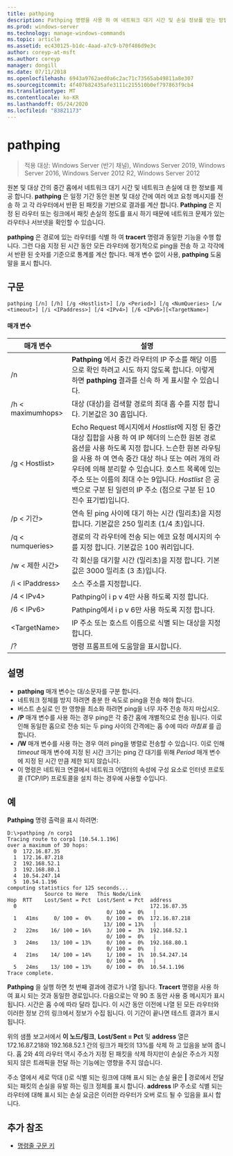 ```yaml
---
title: pathping
description: Pathping 명령을 사용 하 여 네트워크 대기 시간 및 손실 정보를 얻는 방법에 대해 알아봅니다.
ms.prod: windows-server
ms.technology: manage-windows-commands
ms.topic: article
ms.assetid: ec430125-b1dc-4aad-a7c9-b70f486d9e3c
author: coreyp-at-msft
ms.author: coreyp
manager: dongill
ms.date: 07/11/2018
ms.openlocfilehash: 6943a9762aed0a6c2ac71c73565ab49811a8e307
ms.sourcegitcommit: 4f407b82435afe3111c215510b0ef797863f9cb4
ms.translationtype: MT
ms.contentlocale: ko-KR
ms.lasthandoff: 05/24/2020
ms.locfileid: "83821173"
---
```

# <a name="pathping"></a>pathping

> 적용 대상: Windows Server (반기 채널), Windows Server 2019, Windows Server 2016, Windows Server 2012 R2, Windows Server 2012

원본 및 대상 간의 중간 홉에서 네트워크 대기 시간 및 네트워크 손실에 대 한 정보를 제공 합니다. **pathping** 은 일정 기간 동안 원본 및 대상 간에 여러 에코 요청 메시지를 전송 하 고 각 라우터에서 반환 된 패킷을 기반으로 결과를 계산 합니다. **Pathping** 은 지정 된 라우터 또는 링크에서 패킷 손실의 정도를 표시 하기 때문에 네트워크 문제가 있는 라우터나 서브넷을 확인할 수 있습니다.

**pathping** 은 경로에 있는 라우터를 식별 하 여 **tracert** 명령과 동일한 기능을 수행 합니다. 그런 다음 지정 된 시간 동안 모든 라우터에 정기적으로 ping을 전송 하 고 각각에서 반환 된 숫자를 기준으로 통계를 계산 합니다. 매개 변수 없이 사용, **pathping** 도움말을 표시 합니다.

## <a name="syntax"></a>구문
```
pathping [/n] [/h] [/g <Hostlist>] [/p <Period>] [/q <NumQueries> [/w <timeout>] [/i <IPaddress>] [/4 <IPv4>] [/6 <IPv6>][<TargetName>]
```
#### <a name="parameters"></a>매개 변수
|매개 변수|설명|
|-------|--------|
|/n|**Pathping** 에서 중간 라우터의 IP 주소를 해당 이름으로 확인 하려고 시도 하지 않도록 합니다. 이렇게 하면 **pathping** 결과를 신속 하 게 표시할 수 있습니다.|
|/h \< maximumhops>|대상 (대상)을 검색할 경로의 최대 홉 수를 지정 합니다. 기본값은 30 홉입니다.|
|/g \< Hostlist>|Echo Request 메시지에서 *Hostlist*에 지정 된 중간 대상 집합을 사용 하 여 IP 헤더의 느슨한 원본 경로 옵션을 사용 하도록 지정 합니다. 느슨한 원본 라우팅을 사용 하 여 연속 중간 대상 하나 또는 여러 개의 라우터에 의해 분리할 수 있습니다. 호스트 목록에 있는 주소 또는 이름의 최대 수는 9입니다. *Hostlist* 은 공백으로 구분 된 일련의 IP 주소 (점으로 구분 된 10 진수 표기법)입니다.|
|/p \< 기간>|연속 된 ping 사이에 대기 하는 시간 (밀리초)을 지정 합니다. 기본값은 250 밀리초 (1/4 초)입니다.|
|/q \< numqueries>|경로의 각 라우터에 전송 되는 에코 요청 메시지의 수를 지정 합니다. 기본값은 100 쿼리입니다.|
|/w \< 제한 시간>|각 회신을 대기할 시간 (밀리초)을 지정 합니다. 기본값은 3000 밀리초 (3 초)입니다.|
|/i \< IPaddress>|소스 주소를 지정합니다.|
|/4 \< IPv4>|Pathping이 i p v 4만 사용 하도록 지정 합니다.|
|/6 \< IPv6>|Pathping에서 i p v 6만 사용 하도록 지정 합니다.|
|\<TargetName>|IP 주소 또는 호스트 이름으로 식별 되는 대상을 지정 합니다.|
|/?|명령 프롬프트에 도움말을 표시합니다.|

## <a name="remarks"></a>설명
-   **pathping** 매개 변수는 대/소문자를 구분 합니다.
-   네트워크 정체를 방지 하려면 충분 한 속도로 ping을 전송 해야 합니다.
-   버스트 손실로 인 한 영향을 최소화 하려면 ping을 너무 자주 전송 하지 마십시오.
-   **/P** 매개 변수를 사용 하는 경우 ping은 각 중간 홉에 개별적으로 전송 됩니다. 이로 인해 동일한 홉으로 전송 되는 두 ping 사이의 간격에는 홉 수에 따라 *마침표* 를 곱합니다.
-   **/W** 매개 변수를 사용 하는 경우 여러 ping을 병렬로 전송할 수 있습니다. 이로 인해 *timeout* 매개 변수에 지정 된 시간 크기는 ping 간 대기를 위해 *Period* 매개 변수에 지정 된 시간 만큼 제한 되지 않습니다.
-   이 명령은 네트워크 연결에서 네트워크 어댑터의 속성에 구성 요소로 인터넷 프로토콜 (TCP/IP) 프로토콜을 설치 하는 경우에 사용할 수입니다.

## <a name="examples"></a>예

**Pathping** 명령 출력을 표시 하려면:

```
D:\>pathping /n corp1
Tracing route to corp1 [10.54.1.196]
over a maximum of 30 hops:
  0  172.16.87.35
  1  172.16.87.218
  2  192.168.52.1
  3  192.168.80.1
  4  10.54.247.14
  5  10.54.1.196
computing statistics for 125 seconds...
            Source to Here   This Node/Link
Hop  RTT    Lost/Sent = Pct  Lost/Sent = Pct  address
  0                                           172.16.87.35
                                0/ 100 =  0%   |
  1   41ms     0/ 100 =  0%     0/ 100 =  0%  172.16.87.218
                               13/ 100 = 13%   |
  2   22ms    16/ 100 = 16%     3/ 100 =  3%  192.168.52.1
                                0/ 100 =  0%   |
  3   24ms    13/ 100 = 13%     0/ 100 =  0%  192.168.80.1
                                0/ 100 =  0%   |
  4   21ms    14/ 100 = 14%     1/ 100 =  1%  10.54.247.14
                                0/ 100 =  0%   |
  5   24ms    13/ 100 = 13%     0/ 100 =  0%  10.54.1.196
Trace complete.
```
**Pathping** 을 실행 하면 첫 번째 결과에 경로가 나열 됩니다. **Tracert** 명령을 사용 하 여 표시 되는 것과 동일한 경로입니다. 다음으로는 약 90 초 동안 사용 중 메시지가 표시 됩니다. 시간은 홉 수에 따라 달라 집니다. 이 시간 동안 이전에 나열 된 모든 라우터와 이러한 정보 간의 링크에서 정보가 수집 됩니다. 이 기간이 끝나면 테스트 결과가 표시 됩니다.

위의 샘플 보고서에서 **이 노드/링크**, **Lost/Sent = Pct** 및 **address** 열은 172.16.87.218와 192.168.52.1 간의 링크가 패킷의 13%를 삭제 하 고 있음을 보여 줍니다. 홉 2와 4의 라우터 역시 주소가 지정 된 패킷을 삭제 하지만이 손실은 주소가 지정 되지 않은 트래픽을 전달 하는 기능에는 영향을 주지 않습니다.

주소 열에서 세로 막대 ()로 식별 되는 링크에 대해 표시 되는 손실 율은 **|** 경로에서 전달 되는 패킷의 손실을 유발 하는 링크 정체를 표시 합니다. **address** IP 주소로 식별 되는 라우터에 대해 표시 되는 손실 요금은 이러한 라우터가 오버 로드 될 수 있음을 표시 합니다.

## <a name="additional-references"></a>추가 참조
- [명령줄 구문 키](command-line-syntax-key.md)